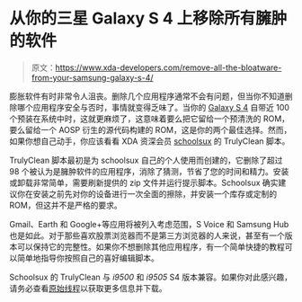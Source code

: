 # 从你的三星 Galaxy S 4 上移除所有臃肿的软件

> 原文：<https://www.xda-developers.com/remove-all-the-bloatware-from-your-samsung-galaxy-s-4/>

膨胀软件有时非常令人沮丧。删除几个应用程序通常不会有问题，但当你不知道删除哪个应用程序安全与否时，事情就变得乏味了。当你的 [Galaxy S 4](http://forum.xda-developers.com/forumdisplay.php?f=2162) 自带近 100 个预装在系统中时，这就更麻烦了，这意味着要么把它留给一个预清洗的 ROM，要么留给一个 AOSP 衍生的源代码构建的 ROM，这是你的两个最佳选择。然而，如果你想自己动手，你应该看看 XDA 资深会员 [schoolsux](http://forum.xda-developers.com/member.php?u=2559946) 的 TrulyClean 脚本。

TrulyClean 脚本最初是为 schoolsux 自己的个人使用而创建的，它删除了超过 98 个被认为是臃肿软件的应用程序，消除了猜测，节省了您的时间和精力。安装或卸载非常简单，需要刷新提供的 zip 文件并运行提示脚本。Schoolsux 确实建议你在安装之前先对你的设备进行一次全面的擦除，并安装一个库存或定制的 ROM，但这并不是严格的要求。

Gmail、Earth 和 Google+等应用将被列入考虑范围，S Voice 和 Samsung Hub 也是如此。对于那些喜欢股票浏览器而不是第三方浏览器的人来说，甚至有一个版本可以保持它的完整性。如果你不想删除其他应用程序，有一个简单快捷的教程可以简单地指导你按照自己的喜好编辑脚本。

Schoolsux 的 TrulyClean 与 *i9500* 和 *i9505* S4 版本兼容。如果你对此感兴趣，请务必查看[原始线程](http://forum.xda-developers.com/showthread.php?t=2307355)以获取更多信息并下载。